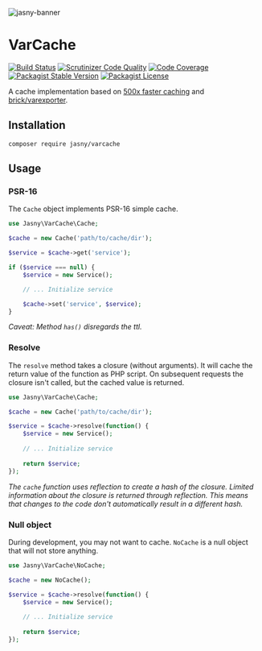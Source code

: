 ![jasny-banner](https://user-images.githubusercontent.com/100821/62123924-4c501c80-b2c9-11e9-9677-2ebc21d9b713.png)

VarCache
===

[![Build Status](https://travis-ci.org/jasny/varcache.svg?branch=master)](https://travis-ci.org/jasny/varcache)
[![Scrutinizer Code Quality](https://scrutinizer-ci.com/g/jasny/varcache/badges/quality-score.png?b=master)](https://scrutinizer-ci.com/g/jasny/varcache/?branch=master)
[![Code Coverage](https://scrutinizer-ci.com/g/jasny/varcache/badges/coverage.png?b=master)](https://scrutinizer-ci.com/g/jasny/varcache/?branch=master)
[![Packagist Stable Version](https://img.shields.io/packagist/v/jasny/varcache.svg)](https://packagist.org/packages/jasny/varcache)
[![Packagist License](https://img.shields.io/packagist/l/jasny/varcache.svg)](https://packagist.org/packages/jasny/varcache)

A cache implementation based on [500x faster caching] and [brick/varexporter].

[500x faster caching]: https://medium.com/@dylanwenzlau/500x-faster-caching-than-redis-memcache-apc-in-php-hhvm-dcd26e8447ad
[brick/varexporter]: https://github.com/brick/varexporter

Installation
---

    composer require jasny/varcache

Usage
---

### PSR-16

The `Cache` object implements PSR-16 simple cache.

```php
use Jasny\VarCache\Cache;

$cache = new Cache('path/to/cache/dir');

$service = $cache->get('service');

if ($service === null) {
    $service = new Service();

    // ... Initialize service

    $cache->set('service', $service);
}
```

_Caveat: Method `has()` disregards the ttl._

### Resolve

The `resolve` method takes a closure (without arguments). It will cache the return value of the function as PHP script.
On subsequent requests the closure isn't called, but the cached value is returned.

```php
use Jasny\VarCache\Cache;

$cache = new Cache('path/to/cache/dir');

$service = $cache->resolve(function() {
    $service = new Service();
    
    // ... Initialize service
    
    return $service;
});
```

_The `cache` function uses reflection to create a hash of the closure. Limited information about the closure is returned
through reflection. This means that changes to the code don't automatically result in a different hash._

### Null object

During development, you may not want to cache. `NoCache` is a null object that will not store anything.

```php
use Jasny\VarCache\NoCache;

$cache = new NoCache();

$service = $cache->resolve(function() {
    $service = new Service();
    
    // ... Initialize service
    
    return $service;
});
```
